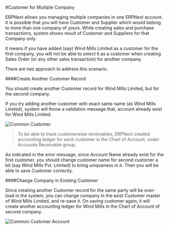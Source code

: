 #Customer for Multiple Company

ERPNext allows you managing multiple companies in one ERPNext account. It is possible that you will have Customer and Supplier which would belong to more than one company of yours. While creating sales and purchase transactions, system shows result of Customer and Suppliers for that Company only.

It means if you have added (say) Wind Mills Limited as a customer for the first company, you will not be able to select it as a customer when creating Sales Order (or any other sales transaction) for another company.

There are two approach to address this scenario.

####Create Another Customer Record

You should create another Customer record for Wind Mills Limited, but for the second company.

If you try adding another customer with exact same name (as Wind Mills Limited), system will throw a validation message that, account already exist for Wind Mills Limited.

![Common Customer]({{docs_base_url}}/assets/img/articles/$SGrab_306.png)

>To be able to track customerwise receivables, ERPNext created accounting ledger for each customer in the Chart of Account, under Accounts Receivable group.

As indicated in the error message, since Account Name already exist for the first customer, you should change customer name for second customer a bit (say Wind Mills Pvt. Limited) to bring uniqueness in it. Then you will be able to save Customer correctly.

####Change Company in Existing Customer

Since creating another Customer record for the same party will be over-load in the system, you can change company in the exist Customer master of Wind Mills Limited, and re-save it. On saving customer again, it will create another accounting ledger for Wind Mills in the Chart of Account of second company.

![Common Customer Account]({{docs_base_url}}/assets/img/articles/$SGrab_307.png)

<!-- markdown -->